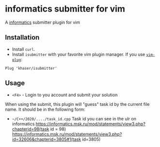 # informatics submitter for vim
A [informatics](informatics.msk.ru) submitter plugin for vim

## Installation
- Install `curl`.
- Install `isubmitter` with your favorite vim plugin manager. If you use [`vim-plug`](https://github.com/junegunn/vim-plug):

```
Plug 'khaser/isubmitter'
```

## Usage
- `<F4>` - Login to you account and submit your solution

When using the submit, this plugin will "guess" task id by the current file name. 
It should be in the following form:
- `~/C++/2020/..../task_id.cpp`
Task id you can see in the ulr on informatics
https://informatics.msk.ru/mod/statements/view3.php?chapterid=98(task id = 98)
https://informatics.msk.ru/mod/statements/view3.php?id=32606&chapterid=3805#1(task id=3805)

